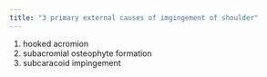 ```yaml
---
title: "3 primary external causes of imgingement of shoulder"
---
```

1. hooked acromion
2. subacromial osteophyte formation
3. subcaracoid impingement

